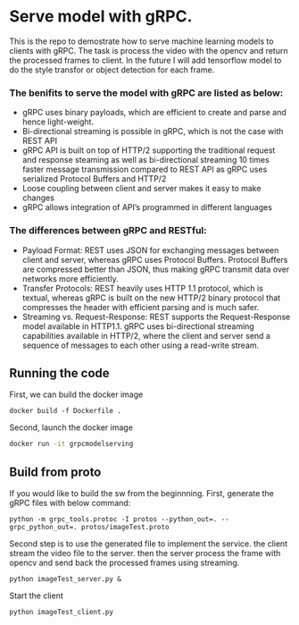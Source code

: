 # Serve model with gRPC.

This is the repo to demostrate how to serve machine learning models to clients with gRPC. 
The task is process the video with the opencv and return the processed frames to client. 
In the future I will add tensorflow model to do the style transfor or object detection for each frame.




### The benifits to serve the model with gRPC are listed as below:


- gRPC uses binary payloads, which are efficient to create and parse and hence light-weight.
- Bi-directional streaming is possible in gRPC, which is not the case with REST API
- gRPC API is built on top of HTTP/2 supporting the traditional request and response steaming as well as bi-directional streaming
10 times faster message transmission compared to REST API as gRPC uses serialized Protocol Buffers and HTTP/2
- Loose coupling between client and server makes it easy to make changes
- gRPC allows integration of API’s programmed in different languages


### The differences between gRPC and RESTful:

- Payload Format: REST uses JSON for exchanging messages between client and server, whereas gRPC uses Protocol Buffers. Protocol Buffers are compressed better than JSON, thus making gRPC transmit data over networks more efficiently.
- Transfer Protocols: REST heavily uses HTTP 1.1 protocol, which is textual, whereas gRPC is built on the new HTTP/2 binary protocol that compresses the header with efficient parsing and is much safer.
- Streaming vs. Request-Response: REST supports the Request-Response model available in HTTP1.1. gRPC uses bi-directional streaming capabilities available in HTTP/2, where the client and server send a sequence of messages to each other using a read-write stream.

## Running the code

First, we can build the docker image

```
docker build -f Dockerfile .
```

Second, launch the docker image

``` bash
docker run -it grpcmodelserving 
```
## Build from proto


If you would like to build the sw from the beginnning. First, generate the gRPC files with below command:

```
python -m grpc_tools.protoc -I protos --python_out=. --grpc_python_out=. protos/imageTest.proto
```

Second step is to use the generated file to implement the service. the client stream the video file to the server. then the server process the frame with opencv and send back the processed frames using streaming. 

``` 
python imageTest_server.py & 
```

Start the client

```
python imageTest_client.py
```
